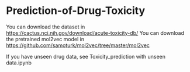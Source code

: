 # Prediction-of-Drug-Toxicity

You can download the dataset in https://cactus.nci.nih.gov/download/acute-toxicity-db/
You can download the pretrained mol2vec model in https://github.com/samoturk/mol2vec/tree/master/mol2vec

If you have unseen drug data, see Toxicity_prediction with unseen data.ipynb
